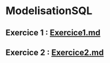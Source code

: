 # ModelisationSQL

## Exercice 1 : [Exercice1.md](Exercice1.md)

## Exercice 2 : [Exercice2.md](Exercice2.md)